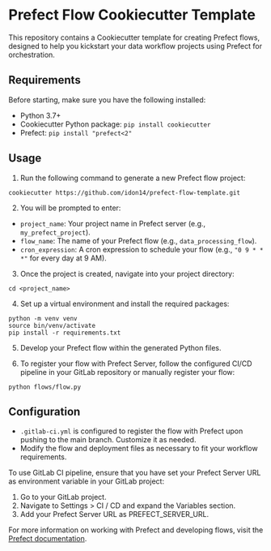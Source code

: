 # Prefect Flow Cookiecutter Template

This repository contains a Cookiecutter template for creating Prefect flows, designed to help you kickstart your data workflow projects using Prefect for orchestration.

## Requirements

Before starting, make sure you have the following installed:
- Python 3.7+
- Cookiecutter Python package: `pip install cookiecutter`
- Prefect: `pip install "prefect<2"`

## Usage

1. Run the following command to generate a new Prefect flow project:
```
cookiecutter https://github.com/idon14/prefect-flow-template.git
```

2. You will be prompted to enter:
- `project_name`: Your project name in Prefect server (e.g., `my_prefect_project`).
- `flow_name`: The name of your Prefect flow (e.g., `data_processing_flow`).
- `cron_expression`: A cron expression to schedule your flow (e.g., `"0 9 * * *"` for every day at 9 AM).

3. Once the project is created, navigate into your project directory:
```
cd <project_name>
```

4. Set up a virtual environment and install the required packages:
```
python -m venv venv
source bin/venv/activate
pip install -r requirements.txt
```

5. Develop your Prefect flow within the generated Python files.

6. To register your flow with Prefect Server, follow the configured CI/CD pipeline in your GitLab repository or manually register your flow:
```
python flows/flow.py
```

## Configuration

- `.gitlab-ci.yml` is configured to register the flow with Prefect upon pushing to the main branch. Customize it as needed.
- Modify the flow and deployment files as necessary to fit your workflow requirements.

To use GitLab CI pipeline, ensure that you have set your Prefect Server URL as environment variable in your GitLab project:

1. Go to your GitLab project.
2. Navigate to Settings > CI / CD and expand the Variables section.
3. Add your Prefect Server URL as PREFECT_SERVER_URL.

For more information on working with Prefect and developing flows, visit the [Prefect documentation](https://docs.prefect.io/).
